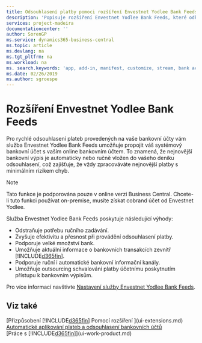 ```yaml
---
title: Odsouhlasení platby pomoci rozšíření Envestnet Yodlee Bank Feeds | Microsoft Docs
description: 'Popisuje rozšíření Envestnet Yodlee Bank Feeds, které odkazuje na bankovní účty, takže můžete a zároveň rychle odsouhlasit platby.'
services: project-madeira
documentationcenter: ''
author: SorenGP
ms.service: dynamics365-business-central
ms.topic: article
ms.devlang: na
ms.tgt_pltfrm: na
ms.workload: na
ms. search.keywords: 'app, add-in, manifest, customize, stream, bank account link'
ms.date: 02/26/2019
ms.author: sgroespe
---
```

# <a name="the-envestnet-yodlee-bank-feeds-extension"></a>Rozšíření Envestnet Yodlee Bank Feeds
Pro rychlé odsouhlasení plateb provedených na vaše bankovní účty vám služba Envestnet Yodlee Bank Feeds umožňuje propojit váš systémový bankovní účet s vaším online bankovním účtem. To znamená, že nejnovější bankovní výpis je automaticky nebo ručně vložen do vašeho deníku odsouhlasení, což zajišťuje, že vždy zpracováváte nejnovější platby s minimálním rizikem chyb.

> [!NOTE]
> Tato funkce je podporována pouze v online verzi Business Central. Chcete-li tuto funkci používat on-premise, musíte získat cobrand účet od Envestnet Yodlee.

Služba Envestnet Yodlee Bank Feeds poskytuje následující výhody:

* Odstraňuje potřebu ručního zadávání.
* Zvyšuje efektivitu a přesnost při provádění odsouhlasení platby.
* Podporuje velké množství bank.
* Umožňuje aktuální informace o bankovních transakcích zevnitř [!INCLUDE[d365fin](includes/d365fin_md.md)].
* Podporuje ruční i automatické bankovní informační kanály.
* Umožňuje outsourcing schvalování platby účetnímu poskytnutím přístupu k bankovním výpisům.

Pro více informací navštivte [Nastavení služby Envestnet Yodlee Bank Feeds](bank-how-setup-bank-statement-service.md).

## <a name="see-also"></a>Viz také
[Přizpůsobení [!INCLUDE[d365fin](includes/d365fin_md.md)] Pomocí rozšíření ](ui-extensions.md)    
[Automatické aplikování plateb a odsouhlasení bankovních účtů](receivables-apply-payments-auto-reconcile-bank-accounts.md)  
[Práce s [!INCLUDE[d365fin](includes/d365fin_md.md)]](ui-work-product.md)
